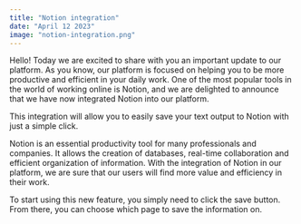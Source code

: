 ```yaml
---
title: "Notion integration"
date: "April 12 2023"
image: "notion-integration.png"
---
```

Hello! Today we are excited to share with you an important update to our platform. As you know, our platform is focused on helping you to be more productive and efficient in your daily work. One of the most popular tools in the world of working online is Notion, and we are delighted to announce that we have now integrated Notion into our platform.

This integration will allow you to easily save your text output to Notion with just a simple click.

Notion is an essential productivity tool for many professionals and companies. It allows the creation of databases, real-time collaboration and efficient organization of information. With the integration of Notion in our platform, we are sure that our users will find more value and efficiency in their work.

To start using this new feature, you simply need to click the save button. From there, you can choose which page to save the information on.
